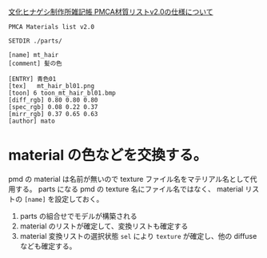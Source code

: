 [文化ヒナゲシ制作所雑記帳 PMCA材質リストv2.0の仕様について](http://matosus304.blog106.fc2.com/blog-entry-239.html)

```
PMCA Materials list v2.0

SETDIR ./parts/

[name] mt_hair
[comment] 髪の色

[ENTRY] 青色01
[tex]	mt_hair_bl01.png
[toon] 6 toon_mt_hair_bl01.bmp
[diff_rgb] 0.80 0.80 0.80
[spec_rgb] 0.08 0.22 0.37
[mirr_rgb] 0.37 0.65 0.63
[author] mato
```

# material の色などを交換する。

pmd の material は名前が無いので texture ファイル名をマテリアル名として代用する。
parts になる pmd の texture 名にファイル名ではなく、
material リストの `[name]` を設定しておく。

1. parts の組合せでモデルが構築される
2. material のリストが確定して、変換リストも確定する
3. material 変換リストの選択状態 `sel` により `texture` が確定し、他の diffuse なども確定する。
